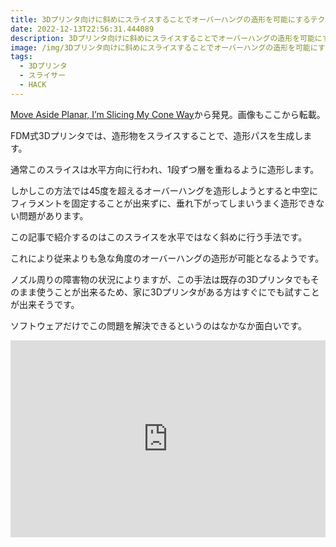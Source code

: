 ```yaml
---
title: 3Dプリンタ向けに斜めにスライスすることでオーバーハングの造形を可能にするテクニック
date: 2022-12-13T22:56:31.444089
description: 3Dプリンタ向けに斜めにスライスすることでオーバーハングの造形を可能にするテクニックを紹介します
image: /img/3Dプリンタ向けに斜めにスライスすることでオーバーハングの造形を可能にするテクニック.jpg
tags:
  - 3Dプリンタ
  - スライサー
  - HACK
---
```

[Move Aside Planar, I’m Slicing My Cone Way](https://hackaday.com/2022/11/21/move-aside-planar-im-slicing-my-cone-way/)から発見。画像もここから転載。

FDM式3Dプリンタでは、造形物をスライスすることで、造形パスを生成します。

通常このスライスは水平方向に行われ、1段ずつ層を重ねるように造形します。

しかしこの方法では45度を超えるオーバーハングを造形しようとすると中空にフィラメントを固定することが出来ずに、垂れ下がってしまいうまく造形できない問題があります。

この記事で紹介するのはこのスライスを水平ではなく斜めに行う手法です。

これにより従来よりも急な角度のオーバーハングの造形が可能となるようです。

ノズル周りの障害物の状況によりますが、この手法は既存の3Dプリンタでもそのまま使うことが出来るため、家に3Dプリンタがある方はすぐにでも試すことが出来そうです。

ソフトウェアだけでこの問題を解決できるというのはなかなか面白いです。

<iframe width="100%" height="315" src="https://www.youtube.com/embed/1i-1TEdByZY" title="YouTube video player" frameborder="0" allow="accelerometer; autoplay; clipboard-write; encrypted-media; gyroscope; picture-in-picture" allowfullscreen></iframe>

